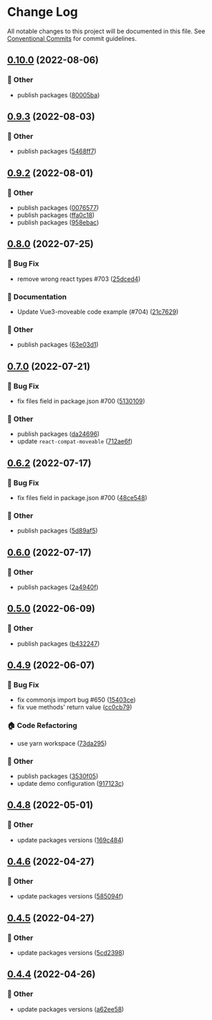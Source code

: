 # Change Log

All notable changes to this project will be documented in this file.
See [Conventional Commits](https://conventionalcommits.org) for commit guidelines.

## [0.10.0](https://github.com/daybrush/moveable/blob/master/packages/vue3-moveable/compare/vue3-moveable@0.9.3...vue3-moveable@0.10.0) (2022-08-06)


### :mega: Other

* publish packages ([80005ba](https://github.com/daybrush/moveable/blob/master/packages/vue3-moveable/commit/80005bada5651afd0c5487a193ab321b22ab1b55))



## [0.9.3](https://github.com/daybrush/moveable/blob/master/packages/vue3-moveable/compare/vue3-moveable@0.9.2...vue3-moveable@0.9.3) (2022-08-03)


### :mega: Other

* publish packages ([5468ff7](https://github.com/daybrush/moveable/blob/master/packages/vue3-moveable/commit/5468ff763bfa3f30e637ce8f504af09152b22c5c))



## [0.9.2](https://github.com/daybrush/moveable/blob/master/packages/vue3-moveable/compare/vue3-moveable@0.8.0...vue3-moveable@0.9.2) (2022-08-01)


### :mega: Other

* publish packages ([0076577](https://github.com/daybrush/moveable/blob/master/packages/vue3-moveable/commit/00765776ba92b5ca691c1aefd1c20687952373d9))
* publish packages ([ffa0c18](https://github.com/daybrush/moveable/blob/master/packages/vue3-moveable/commit/ffa0c18bb6970d6f8d88a49db23b11620e704618))
* publish packages ([958ebac](https://github.com/daybrush/moveable/blob/master/packages/vue3-moveable/commit/958ebace6032eafb17f1ce366394b440671b45b3))



## [0.8.0](https://github.com/daybrush/moveable/blob/master/packages/vue3-moveable/compare/vue3-moveable@0.7.0...vue3-moveable@0.8.0) (2022-07-25)


### :bug: Bug Fix

* remove wrong react types #703 ([25dced4](https://github.com/daybrush/moveable/blob/master/packages/vue3-moveable/commit/25dced4f1531cc46d77601f71674031aa58fdf0b))


### :memo: Documentation

* Update Vue3-moveable code example (#704) ([21c7629](https://github.com/daybrush/moveable/blob/master/packages/vue3-moveable/commit/21c76295808454d158a36fb74028b3dbe7b3466f))


### :mega: Other

* publish packages ([63e03d1](https://github.com/daybrush/moveable/blob/master/packages/vue3-moveable/commit/63e03d1d5f69e56c7df6d357c58d7acd06932e80))



## [0.7.0](https://github.com/daybrush/moveable/blob/master/packages/vue3-moveable/compare/vue3-moveable@0.6.2...vue3-moveable@0.7.0) (2022-07-21)


### :bug: Bug Fix

* fix files field in package.json #700 ([5130109](https://github.com/daybrush/moveable/blob/master/packages/vue3-moveable/commit/51301099b5a9a9764500c09ce61e4bf65c7c60ef))


### :mega: Other

* publish packages ([da24696](https://github.com/daybrush/moveable/blob/master/packages/vue3-moveable/commit/da24696977c24b6ea54a433192d15bb7ecbc62e9))
* update `react-compat-moveable` ([712ae6f](https://github.com/daybrush/moveable/blob/master/packages/vue3-moveable/commit/712ae6fb49dec3f4e40a3cd664f63625d7cd5669))



## [0.6.2](https://github.com/daybrush/moveable/blob/master/packages/vue3-moveable/compare/vue3-moveable@0.6.0...vue3-moveable@0.6.2) (2022-07-17)


### :bug: Bug Fix

* fix files field in package.json #700 ([48ce548](https://github.com/daybrush/moveable/blob/master/packages/vue3-moveable/commit/48ce548438dd0a7da9f544730b2fc3ab65073775))


### :mega: Other

* publish packages ([5d89af5](https://github.com/daybrush/moveable/blob/master/packages/vue3-moveable/commit/5d89af521d1a288d4d9ca7923e0e9654e8f97d53))



## [0.6.0](https://github.com/daybrush/moveable/blob/master/packages/vue3-moveable/compare/vue3-moveable@0.5.0...vue3-moveable@0.6.0) (2022-07-17)


### :mega: Other

* publish packages ([2a4940f](https://github.com/daybrush/moveable/blob/master/packages/vue3-moveable/commit/2a4940f74997fae24c7d77c553a6bc6be1301d40))



## [0.5.0](https://github.com/daybrush/moveable/blob/master/packages/vue3-moveable/compare/vue3-moveable@0.4.9...vue3-moveable@0.5.0) (2022-06-09)


### :mega: Other

* publish packages ([b432247](https://github.com/daybrush/moveable/blob/master/packages/vue3-moveable/commit/b4322470bcd3bb05fc67d2c89eedd737f8b4b67a))



## [0.4.9](https://github.com/daybrush/moveable/blob/master/packages/vue3-moveable/compare/vue3-moveable@0.4.8...vue3-moveable@0.4.9) (2022-06-07)


### :bug: Bug Fix

* fix commonjs import bug #650 ([15403ce](https://github.com/daybrush/moveable/blob/master/packages/vue3-moveable/commit/15403cee70d3f4bf0b9e1311d3bc3086742d7090))
* fix vue methods' return value ([cc0cb79](https://github.com/daybrush/moveable/blob/master/packages/vue3-moveable/commit/cc0cb7981e90c3973763c4fdde2c9cb03168a300))


### :house: Code Refactoring

* use yarn workspace ([73da295](https://github.com/daybrush/moveable/blob/master/packages/vue3-moveable/commit/73da295064845a3791782c1777a9c555272a0af0))


### :mega: Other

* publish packages ([3530f05](https://github.com/daybrush/moveable/blob/master/packages/vue3-moveable/commit/3530f0526081b0c010e6c964265b466713f0212e))
* update demo configuration ([917123c](https://github.com/daybrush/moveable/blob/master/packages/vue3-moveable/commit/917123cdea2830e8e8f4a8d7b2a99654f16682ef))



## [0.4.8](https://github.com/daybrush/moveable/blob/master/packages/vue3-moveable/compare/vue3-moveable@0.4.6...vue3-moveable@0.4.8) (2022-05-01)


### :mega: Other

* update packages versions ([169c484](https://github.com/daybrush/moveable/blob/master/packages/vue3-moveable/commit/169c48417bb4bc07c59e227c545e379dbf43d15b))



## [0.4.6](https://github.com/daybrush/moveable/blob/master/packages/vue3-moveable/compare/vue3-moveable@0.4.5...vue3-moveable@0.4.6) (2022-04-27)


### :mega: Other

* update packages versions ([585094f](https://github.com/daybrush/moveable/blob/master/packages/vue3-moveable/commit/585094f76ec6e1556159ac357d6ac83ebab953ae))



## [0.4.5](https://github.com/daybrush/moveable/blob/master/packages/vue3-moveable/compare/vue3-moveable@0.4.4...vue3-moveable@0.4.5) (2022-04-27)


### :mega: Other

* update packages versions ([5cd2398](https://github.com/daybrush/moveable/blob/master/packages/vue3-moveable/commit/5cd2398dbb4dbbda24032641fe5bf111780b75fc))



## [0.4.4](https://github.com/daybrush/moveable/blob/master/packages/vue3-moveable/compare/vue3-moveable@0.4.3...vue3-moveable@0.4.4) (2022-04-26)


### :mega: Other

* update packages versions ([a62ee58](https://github.com/daybrush/moveable/blob/master/packages/vue3-moveable/commit/a62ee58b9bc32f06edc95d55ea28b60c20881ac4))

